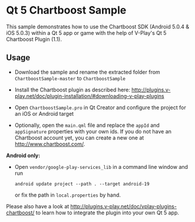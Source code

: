 Qt 5 Chartboost Sample
======================

This sample demonstrates how to use the Chartboost SDK (Android 5.0.4 & iOS 5.0.3) within a Qt 5 app or game with the help of V-Play's Qt 5 Chartboost Plugin (1.1).

Usage
-----

- Download the sample and rename the extracted folder from `ChartboostSample-master` to `ChartboostSample`

- Install the Chartboost plugin as described here: http://plugins.v-play.net/doc/plugin-installation/#downloading-v-play-plugins

- Open `ChartboostSample.pro` in Qt Creator and configure the project for an iOS or Android target

- Optionally, open the `main.qml` file and replace the `appId` and `appSignature` properties with your own ids. If you do not have an Chartboost account yet, you can create a new one at http://www.chartboost.com/.

**Android only:**

- Open `vendor/google-play-services_lib` in a command line window and run

      android update project --path . --target android-19
  
  or fix the path in `local.properties` by hand.
  
Please also have a look at http://plugins.v-play.net/doc/vplay-plugins-chartboost/ to learn how to integrate the plugin into your own Qt 5 app.

